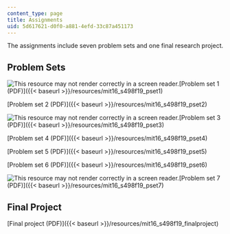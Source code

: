 ```yaml
---
content_type: page
title: Assignments
uid: 5d617621-d0f0-a881-4efd-33c87a451173
---
```


The assignments include seven problem sets and one final research project.

Problem Sets
------------

![This resource may not render correctly in a screen reader.](/images/inacessible.gif)[Problem set 1 (PDF)]({{< baseurl >}}/resources/mit16_s498f19_pset1)

[Problem set 2 (PDF)]({{< baseurl >}}/resources/mit16_s498f19_pset2)

![This resource may not render correctly in a screen reader.](/images/inacessible.gif)[Problem set 3 (PDF)]({{< baseurl >}}/resources/mit16_s498f19_pset3)

[Problem set 4 (PDF)]({{< baseurl >}}/resources/mit16_s498f19_pset4)

[Problem set 5 (PDF)]({{< baseurl >}}/resources/mit16_s498f19_pset5)

[Problem set 6 (PDF)]({{< baseurl >}}/resources/mit16_s498f19_pset6)

![This resource may not render correctly in a screen reader.](/images/inacessible.gif)[Problem set 7 (PDF)]({{< baseurl >}}/resources/mit16_s498f19_pset7)

Final Project
-------------

[Final project (PDF)]({{< baseurl >}}/resources/mit16_s498f19_finalproject)